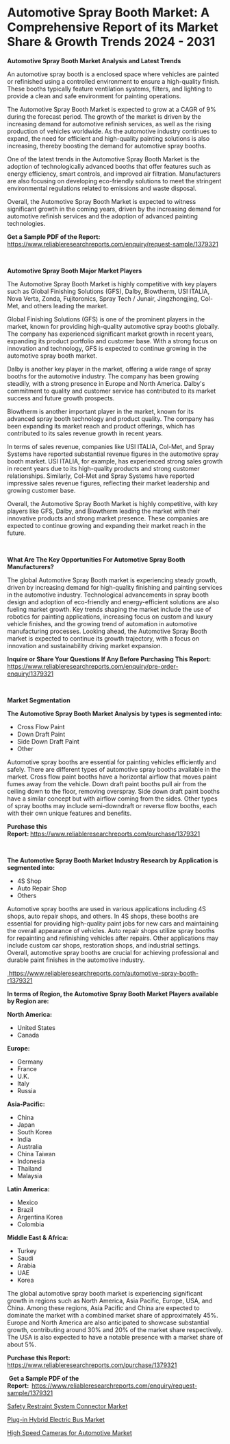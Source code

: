<p><h1>Automotive Spray Booth Market: A Comprehensive Report of its Market Share & Growth Trends 2024 - 2031</h1></p><p><strong>Automotive Spray Booth Market Analysis and Latest Trends</strong></p>
<p><p>An automotive spray booth is a enclosed space where vehicles are painted or refinished using a controlled environment to ensure a high-quality finish. These booths typically feature ventilation systems, filters, and lighting to provide a clean and safe environment for painting operations.</p><p>The Automotive Spray Booth Market is expected to grow at a CAGR of 9% during the forecast period. The growth of the market is driven by the increasing demand for automotive refinish services, as well as the rising production of vehicles worldwide. As the automotive industry continues to expand, the need for efficient and high-quality painting solutions is also increasing, thereby boosting the demand for automotive spray booths.</p><p>One of the latest trends in the Automotive Spray Booth Market is the adoption of technologically advanced booths that offer features such as energy efficiency, smart controls, and improved air filtration. Manufacturers are also focusing on developing eco-friendly solutions to meet the stringent environmental regulations related to emissions and waste disposal.</p><p>Overall, the Automotive Spray Booth Market is expected to witness significant growth in the coming years, driven by the increasing demand for automotive refinish services and the adoption of advanced painting technologies.</p></p>
<p><strong>Get a Sample PDF of the Report:&nbsp;</strong> <a href="https://www.reliableresearchreports.com/enquiry/request-sample/1379321">https://www.reliableresearchreports.com/enquiry/request-sample/1379321</a></p>
<p>&nbsp;</p>
<p><strong>Automotive Spray Booth Major Market Players</strong></p>
<p><p>The Automotive Spray Booth Market is highly competitive with key players such as Global Finishing Solutions (GFS), Dalby, Blowtherm, USI ITALIA, Nova Verta, Zonda, Fujitoronics, Spray Tech / Junair, Jingzhongjing, Col-Met, and others leading the market. </p><p>Global Finishing Solutions (GFS) is one of the prominent players in the market, known for providing high-quality automotive spray booths globally. The company has experienced significant market growth in recent years, expanding its product portfolio and customer base. With a strong focus on innovation and technology, GFS is expected to continue growing in the automotive spray booth market.</p><p>Dalby is another key player in the market, offering a wide range of spray booths for the automotive industry. The company has been growing steadily, with a strong presence in Europe and North America. Dalby's commitment to quality and customer service has contributed to its market success and future growth prospects.</p><p>Blowtherm is another important player in the market, known for its advanced spray booth technology and product quality. The company has been expanding its market reach and product offerings, which has contributed to its sales revenue growth in recent years.</p><p>In terms of sales revenue, companies like USI ITALIA, Col-Met, and Spray Systems have reported substantial revenue figures in the automotive spray booth market. USI ITALIA, for example, has experienced strong sales growth in recent years due to its high-quality products and strong customer relationships. Similarly, Col-Met and Spray Systems have reported impressive sales revenue figures, reflecting their market leadership and growing customer base.</p><p>Overall, the Automotive Spray Booth Market is highly competitive, with key players like GFS, Dalby, and Blowtherm leading the market with their innovative products and strong market presence. These companies are expected to continue growing and expanding their market reach in the future.</p></p>
<p>&nbsp;</p>
<p><strong>What Are The Key Opportunities For Automotive Spray Booth Manufacturers?</strong></p>
<p><p>The global Automotive Spray Booth market is experiencing steady growth, driven by increasing demand for high-quality finishing and painting services in the automotive industry. Technological advancements in spray booth design and adoption of eco-friendly and energy-efficient solutions are also fueling market growth. Key trends shaping the market include the use of robotics for painting applications, increasing focus on custom and luxury vehicle finishes, and the growing trend of automation in automotive manufacturing processes. Looking ahead, the Automotive Spray Booth market is expected to continue its growth trajectory, with a focus on innovation and sustainability driving market expansion.</p></p>
<p><strong>Inquire or Share Your Questions If Any Before Purchasing This Report:</strong> <a href="https://www.reliableresearchreports.com/enquiry/pre-order-enquiry/1379321">https://www.reliableresearchreports.com/enquiry/pre-order-enquiry/1379321</a></p>
<p>&nbsp;</p>
<p><strong>Market Segmentation</strong></p>
<p><strong>The Automotive Spray Booth Market Analysis by types is segmented into:</strong></p>
<p><ul><li>Cross Flow Paint</li><li>Down Draft Paint</li><li>Side Down Draft Paint</li><li>Other</li></ul></p>
<p><p>Automotive spray booths are essential for painting vehicles efficiently and safely. There are different types of automotive spray booths available in the market. Cross flow paint booths have a horizontal airflow that moves paint fumes away from the vehicle. Down draft paint booths pull air from the ceiling down to the floor, removing overspray. Side down draft paint booths have a similar concept but with airflow coming from the sides. Other types of spray booths may include semi-downdraft or reverse flow booths, each with their own unique features and benefits.</p></p>
<p><strong>Purchase this Report:&nbsp;</strong><a href="https://www.reliableresearchreports.com/purchase/1379321">https://www.reliableresearchreports.com/purchase/1379321</a></p>
<p>&nbsp;</p>
<p><strong>The Automotive Spray Booth Market Industry Research by Application is segmented into:</strong></p>
<p><ul><li>4S Shop</li><li>Auto Repair Shop</li><li>Others</li></ul></p>
<p><p>Automotive spray booths are used in various applications including 4S shops, auto repair shops, and others. In 4S shops, these booths are essential for providing high-quality paint jobs for new cars and maintaining the overall appearance of vehicles. Auto repair shops utilize spray booths for repainting and refinishing vehicles after repairs. Other applications may include custom car shops, restoration shops, and industrial settings. Overall, automotive spray booths are crucial for achieving professional and durable paint finishes in the automotive industry.</p></p>
<p><a href="https://www.reliableresearchreports.com/automotive-spray-booth-r1379321">&nbsp;https://www.reliableresearchreports.com/automotive-spray-booth-r1379321</a></p>
<p><strong>In terms of Region, the Automotive Spray Booth Market Players available by Region are:</strong></p>
<p>
    <p> <strong> North America: </strong>
        <ul>
            <li>United States</li>
            <li>Canada</li>
        </ul>
        </p> 
    <p> <strong> Europe: </strong>
        <ul>
            <li>Germany</li>
            <li>France</li>
            <li>U.K.</li>
            <li>Italy</li>
            <li>Russia</li>
        </ul>
        </p> 
    <p> <strong> Asia-Pacific: </strong>
        <ul>
            <li>China</li>
            <li>Japan</li>
            <li>South Korea</li>
            <li>India</li>
            <li>Australia</li>
            <li>China Taiwan</li>
            <li>Indonesia</li>
            <li>Thailand</li>
            <li>Malaysia</li>
        </ul>
        </p> 
    <p> <strong> Latin America: </strong>
        <ul>
            <li>Mexico</li>
            <li>Brazil</li>
            <li>Argentina Korea</li>
            <li>Colombia</li>
        </ul>
        </p> 
    <p> <strong> Middle East & Africa: </strong>
        <ul>
            <li>Turkey</li>
            <li>Saudi</li>
            <li>Arabia</li>
            <li>UAE</li>
            <li>Korea</li>
        </ul>
    </p>
    </p>
<p><p>The global automotive spray booth market is experiencing significant growth in regions such as North America, Asia Pacific, Europe, USA, and China. Among these regions, Asia Pacific and China are expected to dominate the market with a combined market share of approximately 45%. Europe and North America are also anticipated to showcase substantial growth, contributing around 30% and 20% of the market share respectively. The USA is also expected to have a notable presence with a market share of about 5%.</p></p>
<p><strong>Purchase this Report: </strong><a href="https://www.reliableresearchreports.com/purchase/1379321">https://www.reliableresearchreports.com/purchase/1379321</a></p>
<p>&nbsp;<strong>Get a Sample PDF of the Report:&nbsp;&nbsp;</strong><a href="https://www.reliableresearchreports.com/enquiry/request-sample/1379321">https://www.reliableresearchreports.com/enquiry/request-sample/1379321</a></p>
<p><strong></strong></p>
<p><p><a href="https://www.linkedin.com/pulse/safety-restraint-system-connector-market-dynamics-2024-2031-also-dceef?trackingId=Gb2%2Bj2iLZY6jFQnEBG8WdA%3D%3D">Safety Restraint System Connector Market</a></p><p><a href="https://www.linkedin.com/pulse/plug-in-hybrid-electric-bus-market-comprehensive-report-its-zb0ge?trackingId=jzoecKWnlFxwrvC6dIrD4w%3D%3D">Plug-in Hybrid Electric Bus Market</a></p><p><a href="https://www.linkedin.com/pulse/high-speed-cameras-automotive-market-size-growth-segmentation-qdwff?trackingId=QNXNi9r8xm4bTgv5cvNSXw%3D%3D">High Speed Cameras for Automotive Market</a></p></p>